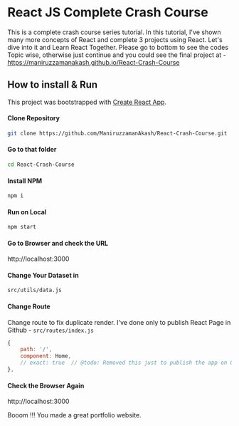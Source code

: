 

# React JS Complete Crash Course

This is a complete crash course series tutorial.
In this tutorial, I've shown many more concepts of React and complete 3 projects using React. Let's dive into it and Learn React Together.
Please go to bottom to see the codes Topic wise, otherwise just continue and you could see the final project at - https://maniruzzamanakash.github.io/React-Crash-Course



## How to install & Run
This project was bootstrapped with [Create React App](https://github.com/facebook/create-react-app).

#### Clone Repository

```bash
git clone https://github.com/ManiruzzamanAkash/React-Crash-Course.git
```

#### Go to that folder
```bash
cd React-Crash-Course 
```

#### Install NPM
```bash
npm i
```

#### Run on Local
```bash
npm start
```


#### Go to Browser and check the URL
http://localhost:3000

#### Change Your Dataset in

```bash
src/utils/data.js
```

#### Change Route 
Change route to fix duplicate render. I've done only to publish React Page in Github - `src/routes/index.js`

```js
{
    path: '/',
    component: Home,
    // exact: true  // @todo: Removed this just to publish the app on Github Page, otherwise, please add it
},
```


#### Check the Browser Again
http://localhost:3000

Booom !!! You made a great portfolio website.